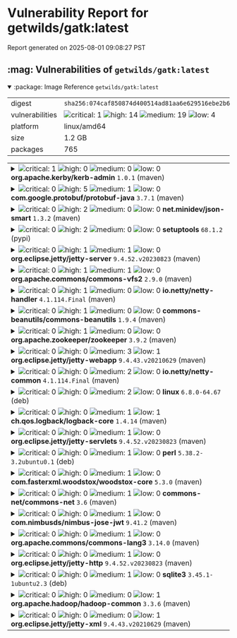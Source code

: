 # Vulnerability Report for getwilds/gatk:latest

Report generated on 2025-08-01 09:08:27 PST

<h2>:mag: Vulnerabilities of <code>getwilds/gatk:latest</code></h2>

<details open="true"><summary>:package: Image Reference</strong> <code>getwilds/gatk:latest</code></summary>
<table>
<tr><td>digest</td><td><code>sha256:074caf850874d400514ad81aa6e629516ebe2b6b6d243f89b4d43a855001909d</code></td><tr><tr><td>vulnerabilities</td><td><img alt="critical: 1" src="https://img.shields.io/badge/critical-1-8b1924"/> <img alt="high: 14" src="https://img.shields.io/badge/high-14-e25d68"/> <img alt="medium: 19" src="https://img.shields.io/badge/medium-19-fbb552"/> <img alt="low: 4" src="https://img.shields.io/badge/low-4-fce1a9"/> <!-- unspecified: 0 --></td></tr>
<tr><td>platform</td><td>linux/amd64</td></tr>
<tr><td>size</td><td>1.2 GB</td></tr>
<tr><td>packages</td><td>765</td></tr>
</table>
</details></table>
</details>

<table>
<tr><td valign="top">
<details><summary><img alt="critical: 1" src="https://img.shields.io/badge/C-1-8b1924"/> <img alt="high: 0" src="https://img.shields.io/badge/H-0-lightgrey"/> <img alt="medium: 0" src="https://img.shields.io/badge/M-0-lightgrey"/> <img alt="low: 0" src="https://img.shields.io/badge/L-0-lightgrey"/> <!-- unspecified: 0 --><strong>org.apache.kerby/kerb-admin</strong> <code>1.0.1</code> (maven)</summary>

<small><code>pkg:maven/org.apache.kerby/kerb-admin@1.0.1</code></small><br/>
<a href="https://scout.docker.com/v/CVE-2023-25613?s=gitlab&n=kerb-admin&ns=org.apache.kerby&t=maven&vr=%3C2.0.3"><img alt="critical 9.8: CVE--2023--25613" src="https://img.shields.io/badge/CVE--2023--25613-lightgrey?label=critical%209.8&labelColor=8b1924"/></a> <i>OWASP Top Ten 2017 Category A9 - Using Components with Known Vulnerabilities</i>

<table>
<tr><td>Affected range</td><td><code><2.0.3</code></td></tr>
<tr><td>Fixed version</td><td><code>2.0.3</code></td></tr>
<tr><td>CVSS Score</td><td><code>9.8</code></td></tr>
<tr><td>CVSS Vector</td><td><code>CVSS:3.1/AV:N/AC:L/PR:N/UI:N/S:U/C:H/I:H/A:H</code></td></tr>
<tr><td>EPSS Score</td><td><code>0.127%</code></td></tr>
<tr><td>EPSS Percentile</td><td><code>33rd percentile</code></td></tr>
</table>

<details><summary>Description</summary>
<blockquote>

An LDAP Injection vulnerability exists in the LdapIdentityBackend of Apache Kerby before 2.0.3. 

</blockquote>
</details>
</details></td></tr>

<tr><td valign="top">
<details><summary><img alt="critical: 0" src="https://img.shields.io/badge/C-0-lightgrey"/> <img alt="high: 5" src="https://img.shields.io/badge/H-5-e25d68"/> <img alt="medium: 1" src="https://img.shields.io/badge/M-1-fbb552"/> <img alt="low: 0" src="https://img.shields.io/badge/L-0-lightgrey"/> <!-- unspecified: 0 --><strong>com.google.protobuf/protobuf-java</strong> <code>3.7.1</code> (maven)</summary>

<small><code>pkg:maven/com.google.protobuf/protobuf-java@3.7.1</code></small><br/>
<a href="https://scout.docker.com/v/CVE-2024-7254?s=github&n=protobuf-java&ns=com.google.protobuf&t=maven&vr=%3C3.25.5"><img alt="high 8.7: CVE--2024--7254" src="https://img.shields.io/badge/CVE--2024--7254-lightgrey?label=high%208.7&labelColor=e25d68"/></a> <i>Improper Input Validation</i>

<table>
<tr><td>Affected range</td><td><code><3.25.5</code></td></tr>
<tr><td>Fixed version</td><td><code>3.25.5</code></td></tr>
<tr><td>CVSS Score</td><td><code>8.7</code></td></tr>
<tr><td>CVSS Vector</td><td><code>CVSS:4.0/AV:N/AC:L/AT:N/PR:N/UI:N/VC:N/VI:N/VA:H/SC:N/SI:N/SA:N</code></td></tr>
<tr><td>EPSS Score</td><td><code>0.171%</code></td></tr>
<tr><td>EPSS Percentile</td><td><code>39th percentile</code></td></tr>
</table>

<details><summary>Description</summary>
<blockquote>

### Summary
When parsing unknown fields in the Protobuf Java Lite and Full library, a maliciously crafted message can cause a StackOverflow error and lead to a program crash.

Reporter: Alexis Challande, Trail of Bits Ecosystem Security Team <ecosystem@trailofbits.com>

Affected versions: This issue affects all versions of both the Java full and lite Protobuf runtimes, as well as Protobuf for Kotlin and JRuby, which themselves use the Java Protobuf runtime.

### Severity
[CVE-2024-7254](https://cve.mitre.org/cgi-bin/cvename.cgi?name=CVE-2024-7254) **High** CVSS4.0 Score 8.7 (NOTE: there may be a delay in publication)
This is a potential Denial of Service. Parsing nested groups as unknown fields with DiscardUnknownFieldsParser or Java Protobuf Lite parser, or against Protobuf map fields, creates unbounded recursions that can be abused by an attacker.

### Proof of Concept
For reproduction details, please refer to the unit tests (Protobuf Java [LiteTest](https://github.com/protocolbuffers/protobuf/blob/a037f28ff81ee45ebe008c64ab632bf5372242ce/java/lite/src/test/java/com/google/protobuf/LiteTest.java) and [CodedInputStreamTest](https://github.com/protocolbuffers/protobuf/blob/a037f28ff81ee45ebe008c64ab632bf5372242ce/java/core/src/test/java/com/google/protobuf/CodedInputStreamTest.java)) that identify the specific inputs that exercise this parsing weakness.

### Remediation and Mitigation
We have been working diligently to address this issue and have released a mitigation that is available now. Please update to the latest available versions of the following packages:
* protobuf-java (3.25.5, 4.27.5, 4.28.2)
* protobuf-javalite (3.25.5, 4.27.5, 4.28.2)
* protobuf-kotlin (3.25.5, 4.27.5, 4.28.2)
* protobuf-kotlin-lite (3.25.5, 4.27.5, 4.28.2)
* com-protobuf [JRuby gem only] (3.25.5, 4.27.5, 4.28.2)

</blockquote>
</details>

<a href="https://scout.docker.com/v/CVE-2021-22570?s=github&n=protobuf-java&ns=com.google.protobuf&t=maven&vr=%3C3.15.0"><img alt="high 8.7: CVE--2021--22570" src="https://img.shields.io/badge/CVE--2021--22570-lightgrey?label=high%208.7&labelColor=e25d68"/></a> <i>NULL Pointer Dereference</i>

<table>
<tr><td>Affected range</td><td><code><3.15.0</code></td></tr>
<tr><td>Fixed version</td><td><code>3.15.0</code></td></tr>
<tr><td>CVSS Score</td><td><code>8.7</code></td></tr>
<tr><td>CVSS Vector</td><td><code>CVSS:4.0/AV:N/AC:L/AT:N/PR:N/UI:N/VC:N/VI:N/VA:H/SC:N/SI:N/SA:N</code></td></tr>
<tr><td>EPSS Score</td><td><code>0.121%</code></td></tr>
<tr><td>EPSS Percentile</td><td><code>32nd percentile</code></td></tr>
</table>

<details><summary>Description</summary>
<blockquote>

Nullptr dereference when a null char is present in a proto symbol. The symbol is parsed incorrectly, leading to an unchecked call into the proto file's name during generation of the resulting error message. Since the symbol is incorrectly parsed, the file is nullptr. We recommend upgrading to version 3.15.0 or greater.

</blockquote>
</details>

<a href="https://scout.docker.com/v/CVE-2022-3510?s=github&n=protobuf-java&ns=com.google.protobuf&t=maven&vr=%3C3.16.3"><img alt="high 7.5: CVE--2022--3510" src="https://img.shields.io/badge/CVE--2022--3510-lightgrey?label=high%207.5&labelColor=e25d68"/></a> <i>Uncontrolled Resource Consumption</i>

<table>
<tr><td>Affected range</td><td><code><3.16.3</code></td></tr>
<tr><td>Fixed version</td><td><code>3.16.3</code></td></tr>
<tr><td>CVSS Score</td><td><code>7.5</code></td></tr>
<tr><td>CVSS Vector</td><td><code>CVSS:3.1/AV:N/AC:L/PR:N/UI:N/S:U/C:N/I:N/A:H</code></td></tr>
<tr><td>EPSS Score</td><td><code>0.053%</code></td></tr>
<tr><td>EPSS Percentile</td><td><code>17th percentile</code></td></tr>
</table>

<details><summary>Description</summary>
<blockquote>

A parsing issue similar to CVE-2022-3171, but with Message-Type Extensions in protobuf-java core and lite versions prior to 3.21.7, 3.20.3, 3.19.6 and 3.16.3 can lead to a denial of service attack. Inputs containing multiple instances of non-repeated embedded messages with repeated or unknown fields causes objects to be converted back-n-forth between mutable and immutable forms, resulting in potentially long garbage collection pauses. We recommend updating to the versions mentioned above.

</blockquote>
</details>

<a href="https://scout.docker.com/v/CVE-2022-3509?s=github&n=protobuf-java&ns=com.google.protobuf&t=maven&vr=%3C3.16.3"><img alt="high 7.5: CVE--2022--3509" src="https://img.shields.io/badge/CVE--2022--3509-lightgrey?label=high%207.5&labelColor=e25d68"/></a> <i>Uncontrolled Resource Consumption</i>

<table>
<tr><td>Affected range</td><td><code><3.16.3</code></td></tr>
<tr><td>Fixed version</td><td><code>3.16.3</code></td></tr>
<tr><td>CVSS Score</td><td><code>7.5</code></td></tr>
<tr><td>CVSS Vector</td><td><code>CVSS:3.1/AV:N/AC:L/PR:N/UI:N/S:U/C:N/I:N/A:H</code></td></tr>
<tr><td>EPSS Score</td><td><code>0.096%</code></td></tr>
<tr><td>EPSS Percentile</td><td><code>28th percentile</code></td></tr>
</table>

<details><summary>Description</summary>
<blockquote>

A parsing issue similar to CVE-2022-3171, but with textformat in protobuf-java core and lite versions prior to 3.21.7, 3.20.3, 3.19.6 and 3.16.3 can lead to a denial of service attack. Inputs containing multiple instances of non-repeated embedded messages with repeated or unknown fields causes objects to be converted back-n-forth between mutable and immutable forms, resulting in potentially long garbage collection pauses. We recommend updating to the versions mentioned above.

</blockquote>
</details>

<a href="https://scout.docker.com/v/CVE-2021-22569?s=github&n=protobuf-java&ns=com.google.protobuf&t=maven&vr=%3C3.16.1"><img alt="high 7.5: CVE--2021--22569" src="https://img.shields.io/badge/CVE--2021--22569-lightgrey?label=high%207.5&labelColor=e25d68"/></a> <i>Incorrect Behavior Order</i>

<table>
<tr><td>Affected range</td><td><code><3.16.1</code></td></tr>
<tr><td>Fixed version</td><td><code>3.16.1</code></td></tr>
<tr><td>CVSS Score</td><td><code>7.5</code></td></tr>
<tr><td>CVSS Vector</td><td><code>CVSS:3.1/AV:N/AC:L/PR:N/UI:N/S:U/C:N/I:N/A:H</code></td></tr>
<tr><td>EPSS Score</td><td><code>0.479%</code></td></tr>
<tr><td>EPSS Percentile</td><td><code>64th percentile</code></td></tr>
</table>

<details><summary>Description</summary>
<blockquote>

## Summary

A potential Denial of Service issue in protobuf-java was discovered in the parsing procedure for binary data.

Reporter: [OSS-Fuzz](https://github.com/google/oss-fuzz)

Affected versions: All versions of Java Protobufs (including Kotlin and JRuby) prior to the versions listed below. Protobuf "javalite" users (typically Android) are not affected.

## Severity

[CVE-2021-22569](https://cve.mitre.org/cgi-bin/cvename.cgi?name=CVE-2021-22569) **High** - CVSS Score: 7.5,  An implementation weakness in how unknown fields are parsed in Java. A small (~800 KB) malicious payload can occupy the parser for several minutes by creating large numbers of short-lived objects that cause frequent, repeated GC pauses.

## Proof of Concept

For reproduction details, please refer to the oss-fuzz issue that identifies the specific inputs that exercise this parsing weakness.

## Remediation and Mitigation

Please update to the latest available versions of the following packages:

- protobuf-java (3.16.1, 3.18.2, 3.19.2) 
- protobuf-kotlin (3.18.2, 3.19.2)
- google-protobuf [JRuby  gem only] (3.19.2) 


</blockquote>
</details>

<a href="https://scout.docker.com/v/CVE-2022-3171?s=github&n=protobuf-java&ns=com.google.protobuf&t=maven&vr=%3C3.16.3"><img alt="medium 5.7: CVE--2022--3171" src="https://img.shields.io/badge/CVE--2022--3171-lightgrey?label=medium%205.7&labelColor=fbb552"/></a> <i>Improper Input Validation</i>

<table>
<tr><td>Affected range</td><td><code><3.16.3</code></td></tr>
<tr><td>Fixed version</td><td><code>3.16.3</code></td></tr>
<tr><td>CVSS Score</td><td><code>5.7</code></td></tr>
<tr><td>CVSS Vector</td><td><code>CVSS:3.1/AV:A/AC:L/PR:L/UI:N/S:U/C:N/I:N/A:H</code></td></tr>
<tr><td>EPSS Score</td><td><code>0.071%</code></td></tr>
<tr><td>EPSS Percentile</td><td><code>22nd percentile</code></td></tr>
</table>

<details><summary>Description</summary>
<blockquote>

## Summary
A potential Denial of Service issue in `protobuf-java` core and lite was discovered in the parsing procedure for binary and text format data. Input streams containing multiple instances of non-repeated [embedded messages](http://developers.google.com/protocol-buffers/docs/encoding#embedded) with repeated or unknown fields causes objects to be converted back-n-forth between mutable and immutable forms, resulting in potentially long garbage collection pauses. 

Reporter: [OSS Fuzz](https://bugs.chromium.org/p/oss-fuzz/issues/detail?id=48771)

Affected versions: This issue affects both the Java full and lite Protobuf runtimes, as well as Protobuf for Kotlin and JRuby, which themselves use the Java Protobuf runtime.

## Severity

[CVE-2022-3171](https://cve.mitre.org/cgi-bin/cvename.cgi?name=CVE-2022-3171) Medium - CVSS Score: 5.7 (NOTE: there may be a delay in publication)

## Remediation and Mitigation

Please update to the latest available versions of the following packages:

protobuf-java (3.21.7, 3.20.3, 3.19.6, 3.16.3)
protobuf-javalite (3.21.7, 3.20.3, 3.19.6, 3.16.3)
protobuf-kotlin (3.21.7, 3.20.3, 3.19.6, 3.16.3)
protobuf-kotlin-lite (3.21.7, 3.20.3, 3.19.6, 3.16.3)
google-protobuf [JRuby gem only] (3.21.7, 3.20.3, 3.19.6)


</blockquote>
</details>
</details></td></tr>

<tr><td valign="top">
<details><summary><img alt="critical: 0" src="https://img.shields.io/badge/C-0-lightgrey"/> <img alt="high: 2" src="https://img.shields.io/badge/H-2-e25d68"/> <img alt="medium: 0" src="https://img.shields.io/badge/M-0-lightgrey"/> <img alt="low: 0" src="https://img.shields.io/badge/L-0-lightgrey"/> <!-- unspecified: 0 --><strong>net.minidev/json-smart</strong> <code>1.3.2</code> (maven)</summary>

<small><code>pkg:maven/net.minidev/json-smart@1.3.2</code></small><br/>
<a href="https://scout.docker.com/v/CVE-2023-1370?s=github&n=json-smart&ns=net.minidev&t=maven&vr=%3C2.4.9"><img alt="high 7.5: CVE--2023--1370" src="https://img.shields.io/badge/CVE--2023--1370-lightgrey?label=high%207.5&labelColor=e25d68"/></a> <i>Uncontrolled Recursion</i>

<table>
<tr><td>Affected range</td><td><code><2.4.9</code></td></tr>
<tr><td>Fixed version</td><td><code>2.4.9</code></td></tr>
<tr><td>CVSS Score</td><td><code>7.5</code></td></tr>
<tr><td>CVSS Vector</td><td><code>CVSS:3.1/AV:N/AC:L/PR:N/UI:N/S:U/C:N/I:N/A:H</code></td></tr>
<tr><td>EPSS Score</td><td><code>0.018%</code></td></tr>
<tr><td>EPSS Percentile</td><td><code>3rd percentile</code></td></tr>
</table>

<details><summary>Description</summary>
<blockquote>

### Impact
Affected versions of [net.minidev:json-smart](https://github.com/netplex/json-smart-v1) are vulnerable to Denial of Service (DoS) due to a StackOverflowError when parsing a deeply nested JSON array or object.

When reaching a ‘[‘ or ‘{‘ character in the JSON input, the code parses an array or an object respectively. It was discovered that the 3PP does not have any limit to the nesting of such arrays or objects. Since the parsing of nested arrays and objects is done recursively, nesting too many of them can cause stack exhaustion (stack overflow) and crash the software.

### Patches
This vulnerability was fixed in json-smart version 2.4.9, but the maintainer recommends upgrading to 2.4.10, due to a remaining bug.

### Workarounds
N/A

### References
- https://www.cve.org/CVERecord?id=CVE-2023-1370
- https://nvd.nist.gov/vuln/detail/CVE-2023-1370
- https://security.snyk.io/vuln/SNYK-JAVA-NETMINIDEV-3369748

</blockquote>
</details>

<a href="https://scout.docker.com/v/CVE-2021-31684?s=github&n=json-smart&ns=net.minidev&t=maven&vr=%3E%3D1.3.0%2C%3C1.3.3"><img alt="high 7.5: CVE--2021--31684" src="https://img.shields.io/badge/CVE--2021--31684-lightgrey?label=high%207.5&labelColor=e25d68"/></a> <i>Out-of-bounds Read</i>

<table>
<tr><td>Affected range</td><td><code>>=1.3.0<br/><1.3.3</code></td></tr>
<tr><td>Fixed version</td><td><code>1.3.3</code></td></tr>
<tr><td>CVSS Score</td><td><code>7.5</code></td></tr>
<tr><td>CVSS Vector</td><td><code>CVSS:3.1/AV:N/AC:L/PR:N/UI:N/S:U/C:N/I:N/A:H</code></td></tr>
<tr><td>EPSS Score</td><td><code>0.082%</code></td></tr>
<tr><td>EPSS Percentile</td><td><code>25th percentile</code></td></tr>
</table>

<details><summary>Description</summary>
<blockquote>

A vulnerability was discovered in the indexOf function of JSONParserByteArray in JSON Smart versions prior to 1.3.3 and 2.4.5 which causes a denial of service (DOS) via a crafted web request.

</blockquote>
</details>
</details></td></tr>

<tr><td valign="top">
<details><summary><img alt="critical: 0" src="https://img.shields.io/badge/C-0-lightgrey"/> <img alt="high: 2" src="https://img.shields.io/badge/H-2-e25d68"/> <img alt="medium: 0" src="https://img.shields.io/badge/M-0-lightgrey"/> <img alt="low: 0" src="https://img.shields.io/badge/L-0-lightgrey"/> <!-- unspecified: 0 --><strong>setuptools</strong> <code>68.1.2</code> (pypi)</summary>

<small><code>pkg:pypi/setuptools@68.1.2</code></small><br/>
<a href="https://scout.docker.com/v/CVE-2025-47273?s=github&n=setuptools&t=pypi&vr=%3C78.1.1"><img alt="high 7.7: CVE--2025--47273" src="https://img.shields.io/badge/CVE--2025--47273-lightgrey?label=high%207.7&labelColor=e25d68"/></a> <i>Improper Limitation of a Pathname to a Restricted Directory ('Path Traversal')</i>

<table>
<tr><td>Affected range</td><td><code><78.1.1</code></td></tr>
<tr><td>Fixed version</td><td><code>78.1.1</code></td></tr>
<tr><td>CVSS Score</td><td><code>7.7</code></td></tr>
<tr><td>CVSS Vector</td><td><code>CVSS:4.0/AV:N/AC:L/AT:N/PR:N/UI:N/VC:N/VI:H/VA:N/SC:N/SI:N/SA:N/E:P</code></td></tr>
<tr><td>EPSS Score</td><td><code>0.139%</code></td></tr>
<tr><td>EPSS Percentile</td><td><code>35th percentile</code></td></tr>
</table>

<details><summary>Description</summary>
<blockquote>

### Summary 
A path traversal vulnerability in `PackageIndex` was fixed in setuptools version 78.1.1

### Details
```
    def _download_url(self, url, tmpdir):
        # Determine download filename
        #
        name, _fragment = egg_info_for_url(url)
        if name:
            while '..' in name:
                name = name.replace('..', '.').replace('\\', '_')
        else:
            name = "__downloaded__"  # default if URL has no path contents

        if name.endswith('.[egg.zip](http://egg.zip/)'):
            name = name[:-4]  # strip the extra .zip before download

 -->       filename = os.path.join(tmpdir, name)
```

Here: https://github.com/pypa/setuptools/blob/6ead555c5fb29bc57fe6105b1bffc163f56fd558/setuptools/package_index.py#L810C1-L825C88

`os.path.join()` discards the first argument `tmpdir` if the second begins with a slash or drive letter.
`name` is derived from a URL without sufficient sanitization. While there is some attempt to sanitize by replacing instances of '..' with '.', it is insufficient.

### Risk Assessment
As easy_install and package_index are deprecated, the exploitation surface is reduced.
However, it seems this could be exploited in a similar fashion like https://github.com/advisories/GHSA-r9hx-vwmv-q579, and as described by POC 4 in https://github.com/advisories/GHSA-cx63-2mw6-8hw5 report: via malicious URLs present on the pages of a package index.

### Impact
An attacker would be allowed to write files to arbitrary locations on the filesystem with the permissions of the process running the Python code, which could escalate to RCE depending on the context.

### References
https://huntr.com/bounties/d6362117-ad57-4e83-951f-b8141c6e7ca5
https://github.com/pypa/setuptools/issues/4946

</blockquote>
</details>

<a href="https://scout.docker.com/v/CVE-2024-6345?s=github&n=setuptools&t=pypi&vr=%3C70.0.0"><img alt="high 7.5: CVE--2024--6345" src="https://img.shields.io/badge/CVE--2024--6345-lightgrey?label=high%207.5&labelColor=e25d68"/></a> <i>Improper Control of Generation of Code ('Code Injection')</i>

<table>
<tr><td>Affected range</td><td><code><70.0.0</code></td></tr>
<tr><td>Fixed version</td><td><code>70.0.0</code></td></tr>
<tr><td>CVSS Score</td><td><code>7.5</code></td></tr>
<tr><td>CVSS Vector</td><td><code>CVSS:4.0/AV:N/AC:L/AT:P/PR:N/UI:A/VC:H/VI:H/VA:H/SC:N/SI:N/SA:N</code></td></tr>
<tr><td>EPSS Score</td><td><code>0.227%</code></td></tr>
<tr><td>EPSS Percentile</td><td><code>46th percentile</code></td></tr>
</table>

<details><summary>Description</summary>
<blockquote>

A vulnerability in the `package_index` module of pypa/setuptools versions up to 69.1.1 allows for remote code execution via its download functions. These functions, which are used to download packages from URLs provided by users or retrieved from package index servers, are susceptible to code injection. If these functions are exposed to user-controlled inputs, such as package URLs, they can execute arbitrary commands on the system. The issue is fixed in version 70.0.

</blockquote>
</details>
</details></td></tr>

<tr><td valign="top">
<details><summary><img alt="critical: 0" src="https://img.shields.io/badge/C-0-lightgrey"/> <img alt="high: 1" src="https://img.shields.io/badge/H-1-e25d68"/> <img alt="medium: 1" src="https://img.shields.io/badge/M-1-fbb552"/> <img alt="low: 0" src="https://img.shields.io/badge/L-0-lightgrey"/> <!-- unspecified: 0 --><strong>org.eclipse.jetty/jetty-server</strong> <code>9.4.52.v20230823</code> (maven)</summary>

<small><code>pkg:maven/org.eclipse.jetty/jetty-server@9.4.52.v20230823</code></small><br/>
<a href="https://scout.docker.com/v/CVE-2024-13009?s=github&n=jetty-server&ns=org.eclipse.jetty&t=maven&vr=%3E%3D9.4.0%2C%3C%3D9.4.56"><img alt="high 7.2: CVE--2024--13009" src="https://img.shields.io/badge/CVE--2024--13009-lightgrey?label=high%207.2&labelColor=e25d68"/></a> <i>Improper Resource Shutdown or Release</i>

<table>
<tr><td>Affected range</td><td><code>>=9.4.0<br/><=9.4.56</code></td></tr>
<tr><td>Fixed version</td><td><code>9.4.57.v20241219</code></td></tr>
<tr><td>CVSS Score</td><td><code>7.2</code></td></tr>
<tr><td>CVSS Vector</td><td><code>CVSS:3.1/AV:N/AC:L/PR:N/UI:N/S:C/C:L/I:L/A:N</code></td></tr>
<tr><td>EPSS Score</td><td><code>0.041%</code></td></tr>
<tr><td>EPSS Percentile</td><td><code>12th percentile</code></td></tr>
</table>

<details><summary>Description</summary>
<blockquote>

In Eclipse Jetty versions 9.4.0 to 9.4.56 a buffer can be incorrectly released when confronted with a gzip error when inflating a request body. This can result in corrupted and/or inadvertent sharing of data between requests.

</blockquote>
</details>

<a href="https://scout.docker.com/v/CVE-2024-8184?s=github&n=jetty-server&ns=org.eclipse.jetty&t=maven&vr=%3E%3D9.3.12%2C%3C%3D9.4.55"><img alt="medium 5.9: CVE--2024--8184" src="https://img.shields.io/badge/CVE--2024--8184-lightgrey?label=medium%205.9&labelColor=fbb552"/></a> <i>Uncontrolled Resource Consumption</i>

<table>
<tr><td>Affected range</td><td><code>>=9.3.12<br/><=9.4.55</code></td></tr>
<tr><td>Fixed version</td><td><code>9.4.56</code></td></tr>
<tr><td>CVSS Score</td><td><code>5.9</code></td></tr>
<tr><td>CVSS Vector</td><td><code>CVSS:3.1/AV:N/AC:H/PR:N/UI:N/S:U/C:N/I:N/A:H</code></td></tr>
<tr><td>EPSS Score</td><td><code>0.213%</code></td></tr>
<tr><td>EPSS Percentile</td><td><code>44th percentile</code></td></tr>
</table>

<details><summary>Description</summary>
<blockquote>

### Impact
Remote DOS attack can cause out of memory 

### Description
There exists a security vulnerability in Jetty's `ThreadLimitHandler.getRemote()` which
can be exploited by unauthorized users to cause remote denial-of-service (DoS) attack.  By
repeatedly sending crafted requests, attackers can trigger OutofMemory errors and exhaust the
server's memory.

### Affected Versions

* Jetty 12.0.0-12.0.8 (Supported)
* Jetty 11.0.0-11.0.23 (EOL)
* Jetty 10.0.0-10.0.23 (EOL)
* Jetty 9.3.12-9.4.55 (EOL)

### Patched Versions

* Jetty 12.0.9
* Jetty 11.0.24
* Jetty 10.0.24
* Jetty 9.4.56

### Workarounds

Do not use `ThreadLimitHandler`.  
Consider use of `QoSHandler` instead to artificially limit resource utilization.

### References

Jetty 12 - https://github.com/jetty/jetty.project/pull/11723

</blockquote>
</details>
</details></td></tr>

<tr><td valign="top">
<details><summary><img alt="critical: 0" src="https://img.shields.io/badge/C-0-lightgrey"/> <img alt="high: 1" src="https://img.shields.io/badge/H-1-e25d68"/> <img alt="medium: 1" src="https://img.shields.io/badge/M-1-fbb552"/> <img alt="low: 0" src="https://img.shields.io/badge/L-0-lightgrey"/> <!-- unspecified: 0 --><strong>org.apache.commons/commons-vfs2</strong> <code>2.9.0</code> (maven)</summary>

<small><code>pkg:maven/org.apache.commons/commons-vfs2@2.9.0</code></small><br/>
<a href="https://scout.docker.com/v/CVE-2025-27553?s=github&n=commons-vfs2&ns=org.apache.commons&t=maven&vr=%3C2.10.0"><img alt="high 7.5: CVE--2025--27553" src="https://img.shields.io/badge/CVE--2025--27553-lightgrey?label=high%207.5&labelColor=e25d68"/></a> <i>Relative Path Traversal</i>

<table>
<tr><td>Affected range</td><td><code><2.10.0</code></td></tr>
<tr><td>Fixed version</td><td><code>2.10.0</code></td></tr>
<tr><td>CVSS Score</td><td><code>7.5</code></td></tr>
<tr><td>CVSS Vector</td><td><code>CVSS:3.1/AV:N/AC:L/PR:N/UI:N/S:U/C:H/I:N/A:N</code></td></tr>
<tr><td>EPSS Score</td><td><code>0.184%</code></td></tr>
<tr><td>EPSS Percentile</td><td><code>41st percentile</code></td></tr>
</table>

<details><summary>Description</summary>
<blockquote>

Relative Path Traversal vulnerability in Apache Commons VFS before 2.10.0.

The FileObject API in Commons VFS has a 'resolveFile' method that
takes a 'scope' parameter. Specifying 'NameScope.DESCENDENT' promises that "an exception is thrown if the resolved file is not a descendent of
the base file". However, when the path contains encoded ".."
characters (for example, "%2E%2E/bar.txt"), it might return file objects that are not
a descendent of the base file, without throwing an exception.
This issue affects Apache Commons VFS: before 2.10.0.

Users are recommended to upgrade to version 2.10.0, which fixes the issue.

</blockquote>
</details>

<a href="https://scout.docker.com/v/CVE-2025-30474?s=github&n=commons-vfs2&ns=org.apache.commons&t=maven&vr=%3C2.10.0"><img alt="medium 6.9: CVE--2025--30474" src="https://img.shields.io/badge/CVE--2025--30474-lightgrey?label=medium%206.9&labelColor=fbb552"/></a> <i>Exposure of Sensitive Information to an Unauthorized Actor</i>

<table>
<tr><td>Affected range</td><td><code><2.10.0</code></td></tr>
<tr><td>Fixed version</td><td><code>2.10.0</code></td></tr>
<tr><td>CVSS Score</td><td><code>6.9</code></td></tr>
<tr><td>CVSS Vector</td><td><code>CVSS:4.0/AV:N/AC:L/AT:N/PR:N/UI:N/VC:L/VI:N/VA:N/SC:N/SI:N/SA:N</code></td></tr>
<tr><td>EPSS Score</td><td><code>0.142%</code></td></tr>
<tr><td>EPSS Percentile</td><td><code>35th percentile</code></td></tr>
</table>

<details><summary>Description</summary>
<blockquote>

Exposure of Sensitive Information to an Unauthorized Actor vulnerability in Apache Commons VFS.

The FtpFileObject class can throw an exception when a file is not found, revealing the original URI in its message, which may include a password. The fix is to mask the password in the exception message
This issue affects Apache Commons VFS: before 2.10.0.

Users are recommended to upgrade to version 2.10.0, which fixes the issue.

</blockquote>
</details>
</details></td></tr>

<tr><td valign="top">
<details><summary><img alt="critical: 0" src="https://img.shields.io/badge/C-0-lightgrey"/> <img alt="high: 1" src="https://img.shields.io/badge/H-1-e25d68"/> <img alt="medium: 0" src="https://img.shields.io/badge/M-0-lightgrey"/> <img alt="low: 0" src="https://img.shields.io/badge/L-0-lightgrey"/> <!-- unspecified: 0 --><strong>io.netty/netty-handler</strong> <code>4.1.114.Final</code> (maven)</summary>

<small><code>pkg:maven/io.netty/netty-handler@4.1.114.Final</code></small><br/>
<a href="https://scout.docker.com/v/CVE-2025-24970?s=github&n=netty-handler&ns=io.netty&t=maven&vr=%3E%3D4.1.91.Final%2C%3C%3D4.1.117.Final"><img alt="high 7.5: CVE--2025--24970" src="https://img.shields.io/badge/CVE--2025--24970-lightgrey?label=high%207.5&labelColor=e25d68"/></a> <i>Improper Input Validation</i>

<table>
<tr><td>Affected range</td><td><code>>=4.1.91.Final<br/><=4.1.117.Final</code></td></tr>
<tr><td>Fixed version</td><td><code>4.1.118.Final</code></td></tr>
<tr><td>CVSS Score</td><td><code>7.5</code></td></tr>
<tr><td>CVSS Vector</td><td><code>CVSS:3.1/AV:N/AC:L/PR:N/UI:N/S:U/C:N/I:N/A:H</code></td></tr>
<tr><td>EPSS Score</td><td><code>0.156%</code></td></tr>
<tr><td>EPSS Percentile</td><td><code>37th percentile</code></td></tr>
</table>

<details><summary>Description</summary>
<blockquote>

### Impact
When a special crafted packet is received via SslHandler it doesn't correctly handle validation of such a packet in all cases which can lead to a native crash.

### Workarounds
As workaround its possible to either disable the usage of the native SSLEngine or changing the code from:

```
SslContext context = ...;
SslHandler handler = context.newHandler(....);
```

to:

```
SslContext context = ...;
SSLEngine engine = context.newEngine(....);
SslHandler handler = new SslHandler(engine, ....);
```

</blockquote>
</details>
</details></td></tr>

<tr><td valign="top">
<details><summary><img alt="critical: 0" src="https://img.shields.io/badge/C-0-lightgrey"/> <img alt="high: 1" src="https://img.shields.io/badge/H-1-e25d68"/> <img alt="medium: 0" src="https://img.shields.io/badge/M-0-lightgrey"/> <img alt="low: 0" src="https://img.shields.io/badge/L-0-lightgrey"/> <!-- unspecified: 0 --><strong>commons-beanutils/commons-beanutils</strong> <code>1.9.4</code> (maven)</summary>

<small><code>pkg:maven/commons-beanutils/commons-beanutils@1.9.4</code></small><br/>
<a href="https://scout.docker.com/v/CVE-2025-48734?s=github&n=commons-beanutils&ns=commons-beanutils&t=maven&vr=%3E%3D1.0%2C%3C%3D1.10.1"><img alt="high 8.8: CVE--2025--48734" src="https://img.shields.io/badge/CVE--2025--48734-lightgrey?label=high%208.8&labelColor=e25d68"/></a> <i>Improper Access Control</i>

<table>
<tr><td>Affected range</td><td><code>>=1.0<br/><=1.10.1</code></td></tr>
<tr><td>Fixed version</td><td><code>1.11.0</code></td></tr>
<tr><td>CVSS Score</td><td><code>8.8</code></td></tr>
<tr><td>CVSS Vector</td><td><code>CVSS:3.1/AV:N/AC:L/PR:L/UI:N/S:U/C:H/I:H/A:H</code></td></tr>
<tr><td>EPSS Score</td><td><code>0.212%</code></td></tr>
<tr><td>EPSS Percentile</td><td><code>44th percentile</code></td></tr>
</table>

<details><summary>Description</summary>
<blockquote>

Improper Access Control vulnerability in Apache Commons.



A special BeanIntrospector class was added in version 1.9.2. This can be used to stop attackers from using the declared class property of Java enum objects to get access to the classloader. However this protection was not enabled by default. PropertyUtilsBean (and consequently BeanUtilsBean) now disallows declared class level property access by default.





Releases 1.11.0 and 2.0.0-M2 address a potential security issue when accessing enum properties in an uncontrolled way. If an application using Commons BeanUtils passes property paths from an external source directly to the getProperty() method of PropertyUtilsBean, an attacker can access the enum’s class loader via the “declaredClass” property available on all Java “enum” objects. Accessing the enum’s “declaredClass” allows remote attackers to access the ClassLoader and execute arbitrary code. The same issue exists with PropertyUtilsBean.getNestedProperty().
Starting in versions 1.11.0 and 2.0.0-M2 a special BeanIntrospector suppresses the “declaredClass” property. Note that this new BeanIntrospector is enabled by default, but you can disable it to regain the old behavior; see section 2.5 of the user's guide and the unit tests.

This issue affects Apache Commons BeanUtils 1.x before 1.11.0, and 2.x before 2.0.0-M2.Users of the artifact commons-beanutils:commons-beanutils

 1.x are recommended to upgrade to version 1.11.0, which fixes the issue.


Users of the artifact org.apache.commons:commons-beanutils2

 2.x are recommended to upgrade to version 2.0.0-M2, which fixes the issue.

</blockquote>
</details>
</details></td></tr>

<tr><td valign="top">
<details><summary><img alt="critical: 0" src="https://img.shields.io/badge/C-0-lightgrey"/> <img alt="high: 1" src="https://img.shields.io/badge/H-1-e25d68"/> <img alt="medium: 0" src="https://img.shields.io/badge/M-0-lightgrey"/> <img alt="low: 0" src="https://img.shields.io/badge/L-0-lightgrey"/> <!-- unspecified: 0 --><strong>org.apache.zookeeper/zookeeper</strong> <code>3.9.2</code> (maven)</summary>

<small><code>pkg:maven/org.apache.zookeeper/zookeeper@3.9.2</code></small><br/>
<a href="https://scout.docker.com/v/CVE-2024-51504?s=github&n=zookeeper&ns=org.apache.zookeeper&t=maven&vr=%3E%3D3.9.0%2C%3C3.9.3"><img alt="high 8.8: CVE--2024--51504" src="https://img.shields.io/badge/CVE--2024--51504-lightgrey?label=high%208.8&labelColor=e25d68"/></a> <i>Authentication Bypass by Spoofing</i>

<table>
<tr><td>Affected range</td><td><code>>=3.9.0<br/><3.9.3</code></td></tr>
<tr><td>Fixed version</td><td><code>3.9.3</code></td></tr>
<tr><td>CVSS Score</td><td><code>8.8</code></td></tr>
<tr><td>CVSS Vector</td><td><code>CVSS:4.0/AV:N/AC:L/AT:N/PR:N/UI:N/VC:H/VI:N/VA:H/SC:N/SI:N/SA:N</code></td></tr>
<tr><td>EPSS Score</td><td><code>0.308%</code></td></tr>
<tr><td>EPSS Percentile</td><td><code>54th percentile</code></td></tr>
</table>

<details><summary>Description</summary>
<blockquote>

When using IPAuthenticationProvider in ZooKeeper Admin Server there is a possibility of Authentication Bypass by Spoofing -- this only impacts IP based authentication implemented in ZooKeeper Admin Server. Default configuration of client's IP address detection in IPAuthenticationProvider, which uses HTTP request headers, is weak and allows an attacker to bypass authentication via spoofing client's IP address in request headers. Default configuration honors X-Forwarded-For HTTP header to read client's IP address. X-Forwarded-For request header is mainly used by proxy servers to identify the client and can be easily spoofed by an attacker pretending that the request comes from a different IP address. Admin Server commands, such as snapshot and restore arbitrarily can be executed on successful exploitation which could potentially lead to information leakage or service availability issues. Users are recommended to upgrade to version 3.9.3, which fixes this issue.

</blockquote>
</details>
</details></td></tr>

<tr><td valign="top">
<details><summary><img alt="critical: 0" src="https://img.shields.io/badge/C-0-lightgrey"/> <img alt="high: 0" src="https://img.shields.io/badge/H-0-lightgrey"/> <img alt="medium: 3" src="https://img.shields.io/badge/M-3-fbb552"/> <img alt="low: 1" src="https://img.shields.io/badge/L-1-fce1a9"/> <!-- unspecified: 0 --><strong>org.eclipse.jetty/jetty-webapp</strong> <code>9.4.43.v20210629</code> (maven)</summary>

<small><code>pkg:maven/org.eclipse.jetty/jetty-webapp@9.4.43.v20210629</code></small><br/>
<a href="https://scout.docker.com/v/CVE-2023-40167?s=gitlab&n=jetty-webapp&ns=org.eclipse.jetty&t=maven&vr=%3E%3D9.0.0%2C%3C9.4.52"><img alt="medium 5.3: CVE--2023--40167" src="https://img.shields.io/badge/CVE--2023--40167-lightgrey?label=medium%205.3&labelColor=fbb552"/></a> <i>OWASP Top Ten 2017 Category A9 - Using Components with Known Vulnerabilities</i>

<table>
<tr><td>Affected range</td><td><code>>=9.0.0<br/><9.4.52</code></td></tr>
<tr><td>Fixed version</td><td><code>9.4.52.v20230823, 10.0.16, 11.0.16</code></td></tr>
<tr><td>CVSS Score</td><td><code>5.3</code></td></tr>
<tr><td>CVSS Vector</td><td><code>CVSS:3.1/AV:N/AC:L/PR:N/UI:N/S:U/C:N/I:L/A:N</code></td></tr>
<tr><td>EPSS Score</td><td><code>2.542%</code></td></tr>
<tr><td>EPSS Percentile</td><td><code>85th percentile</code></td></tr>
</table>

<details><summary>Description</summary>
<blockquote>

### Impact

Jetty accepts the '+' character proceeding the content-length value in a HTTP/1 header field. This is more permissive than allowed by the RFC and other servers routinely reject such requests with 400 responses. There is no known exploit scenario, but it is conceivable that request smuggling could result if jetty is used in combination with a server that does not close the connection after sending such a 400 response.

### Workarounds

There is no workaround as there is no known exploit scenario. 

### Original Report 

[RFC 9110 Secion 8.6](https://www.rfc-editor.org/rfc/rfc9110#section-8.6) defined the value of Content-Length header should be a string of 0-9 digits. However we found that Jetty accepts "+" prefixed Content-Length, which could lead to potential HTTP request smuggling.

Payload:

```
 POST / HTTP/1.1
 Host: a.com
 Content-Length: +16
 Connection: close
 ​
 0123456789abcdef
```

When sending this payload to Jetty, it can successfully parse and identify the length.

When sending this payload to NGINX, Apache HTTPd or other HTTP servers/parsers, they will return 400 bad request.

This behavior can lead to HTTP request smuggling and can be leveraged to bypass WAF or IDS.

</blockquote>
</details>

<a href="https://scout.docker.com/v/CVE-2023-26049?s=gitlab&n=jetty-webapp&ns=org.eclipse.jetty&t=maven&vr=%3C9.4.51"><img alt="medium 5.3: CVE--2023--26049" src="https://img.shields.io/badge/CVE--2023--26049-lightgrey?label=medium%205.3&labelColor=fbb552"/></a> <i>OWASP Top Ten 2017 Category A9 - Using Components with Known Vulnerabilities</i>

<table>
<tr><td>Affected range</td><td><code><9.4.51</code></td></tr>
<tr><td>Fixed version</td><td><code>9.4.51.v20230217, 10.0.14, 11.0.14</code></td></tr>
<tr><td>CVSS Score</td><td><code>5.3</code></td></tr>
<tr><td>CVSS Vector</td><td><code>CVSS:3.1/AV:N/AC:L/PR:N/UI:N/S:U/C:L/I:N/A:N</code></td></tr>
<tr><td>EPSS Score</td><td><code>0.263%</code></td></tr>
<tr><td>EPSS Percentile</td><td><code>50th percentile</code></td></tr>
</table>

<details><summary>Description</summary>
<blockquote>

Jetty is a java based web server and servlet engine. Nonstandard cookie parsing in Jetty may allow an attacker to smuggle cookies within other cookies, or otherwise perform unintended behavior by tampering with the cookie parsing mechanism. If Jetty sees a cookie VALUE that starts with `"` (double quote), it will continue to read the cookie string until it sees a closing quote -- even if a semicolon is encountered. So, a cookie header such as: `DISPLAY_LANGUAGE="b; JSESSIONID=1337; c=d"` will be parsed as one cookie, with the name DISPLAY_LANGUAGE and a value of b; JSESSIONID=1337; c=d instead of 3 separate cookies. This has security implications because if, say, JSESSIONID is an HttpOnly cookie, and the DISPLAY_LANGUAGE cookie value is rendered on the page, an attacker can smuggle the JSESSIONID cookie into the DISPLAY_LANGUAGE cookie and thereby exfiltrate it. This is significant when an intermediary is enacting some policy based on cookies, so a smuggled cookie can bypass that policy yet still be seen by the Jetty server or its logging system. This issue has been addressed in versions 9.4.51, 10.0.14, 11.0.14, and 12.0.0.beta0 and users are advised to upgrade. There are no known workarounds for this issue.

</blockquote>
</details>

<a href="https://scout.docker.com/v/CVE-2023-41900?s=gitlab&n=jetty-webapp&ns=org.eclipse.jetty&t=maven&vr=%3E%3D9.4.21%2C%3C9.4.52"><img alt="medium 4.3: CVE--2023--41900" src="https://img.shields.io/badge/CVE--2023--41900-lightgrey?label=medium%204.3&labelColor=fbb552"/></a> <i>OWASP Top Ten 2017 Category A9 - Using Components with Known Vulnerabilities</i>

<table>
<tr><td>Affected range</td><td><code>>=9.4.21<br/><9.4.52</code></td></tr>
<tr><td>Fixed version</td><td><code>9.4.52.v20230823, 10.0.16, 11.0.16</code></td></tr>
<tr><td>CVSS Score</td><td><code>4.3</code></td></tr>
<tr><td>CVSS Vector</td><td><code>CVSS:3.1/AV:N/AC:L/PR:L/UI:N/S:U/C:L/I:N/A:N</code></td></tr>
<tr><td>EPSS Score</td><td><code>0.091%</code></td></tr>
<tr><td>EPSS Percentile</td><td><code>27th percentile</code></td></tr>
</table>

<details><summary>Description</summary>
<blockquote>

If a Jetty `OpenIdAuthenticator` uses the optional nested `LoginService`, and that `LoginService` decides to revoke an already authenticated user, then the current request will still treat the user as authenticated. The authentication is then cleared from the session and subsequent requests will not be treated as authenticated.

So a request on a previously authenticated session could be allowed to bypass authentication after it had been rejected by the `LoginService`.

</blockquote>
</details>

<a href="https://scout.docker.com/v/CVE-2023-36479?s=gitlab&n=jetty-webapp&ns=org.eclipse.jetty&t=maven&vr=%3E%3D9.0.0%2C%3C9.4.52"><img alt="low 3.5: CVE--2023--36479" src="https://img.shields.io/badge/CVE--2023--36479-lightgrey?label=low%203.5&labelColor=fce1a9"/></a> <i>OWASP Top Ten 2017 Category A9 - Using Components with Known Vulnerabilities</i>

<table>
<tr><td>Affected range</td><td><code>>=9.0.0<br/><9.4.52</code></td></tr>
<tr><td>Fixed version</td><td><code>9.4.52.v20230823, 10.0.16, 11.0.16</code></td></tr>
<tr><td>CVSS Score</td><td><code>3.5</code></td></tr>
<tr><td>CVSS Vector</td><td><code>CVSS:3.1/AV:N/AC:H/PR:L/UI:N/S:C/C:N/I:L/A:N</code></td></tr>
<tr><td>EPSS Score</td><td><code>0.627%</code></td></tr>
<tr><td>EPSS Percentile</td><td><code>69th percentile</code></td></tr>
</table>

<details><summary>Description</summary>
<blockquote>

If a user sends a request to a `org.eclipse.jetty.servlets.CGI` Servlet for a binary with a space in its name, the servlet will escape the command by wrapping it in quotation marks. This wrapped command, plus an optional command prefix, will then be executed through a call to Runtime.exec. If the original binary name provided by the user contains a quotation mark followed by a space, the resulting command line will contain multiple tokens instead of one. For example, if a request references a binary called file” name “here, the escaping algorithm will generate the command line string “file” name “here”, which will invoke the binary named file, not the one that the user requested.

```java
if (execCmd.length() > 0 && execCmd.charAt(0) != '"' && execCmd.contains(" "))
execCmd = "\"" + execCmd + "\"";
```

</blockquote>
</details>
</details></td></tr>

<tr><td valign="top">
<details><summary><img alt="critical: 0" src="https://img.shields.io/badge/C-0-lightgrey"/> <img alt="high: 0" src="https://img.shields.io/badge/H-0-lightgrey"/> <img alt="medium: 2" src="https://img.shields.io/badge/M-2-fbb552"/> <img alt="low: 0" src="https://img.shields.io/badge/L-0-lightgrey"/> <!-- unspecified: 0 --><strong>io.netty/netty-common</strong> <code>4.1.114.Final</code> (maven)</summary>

<small><code>pkg:maven/io.netty/netty-common@4.1.114.Final</code></small><br/>
<a href="https://scout.docker.com/v/CVE-2025-25193?s=github&n=netty-common&ns=io.netty&t=maven&vr=%3C4.1.118.Final"><img alt="medium 5.5: CVE--2025--25193" src="https://img.shields.io/badge/CVE--2025--25193-lightgrey?label=medium%205.5&labelColor=fbb552"/></a> <i>Uncontrolled Resource Consumption</i>

<table>
<tr><td>Affected range</td><td><code><4.1.118.Final</code></td></tr>
<tr><td>Fixed version</td><td><code>4.1.118.Final</code></td></tr>
<tr><td>CVSS Score</td><td><code>5.5</code></td></tr>
<tr><td>CVSS Vector</td><td><code>CVSS:3.1/AV:L/AC:L/PR:L/UI:N/S:U/C:N/I:N/A:H</code></td></tr>
<tr><td>EPSS Score</td><td><code>0.113%</code></td></tr>
<tr><td>EPSS Percentile</td><td><code>31st percentile</code></td></tr>
</table>

<details><summary>Description</summary>
<blockquote>

### Summary
An unsafe reading of environment file could potentially cause a denial of service in Netty.
When loaded on an Windows application, Netty attemps to load a file that does not exist. If an attacker creates such a large file, the Netty application crash.

### Details
A similar issue was previously reported in https://github.com/netty/netty/security/advisories/GHSA-xq3w-v528-46rv
This issue was fixed, but the fix was incomplete in that null-bytes were not counted against the input limit.


### PoC
The PoC is the same as for https://github.com/netty/netty/security/advisories/GHSA-xq3w-v528-46rv with the detail that the file should only contain null-bytes; 0x00.
When the null-bytes are encountered by the `InputStreamReader`, it will issue replacement characters in its charset decoding, which will fill up the line-buffer in the `BufferedReader.readLine()`, because the replacement character is not a line-break character.

### Impact
Impact is the same as https://github.com/netty/netty/security/advisories/GHSA-xq3w-v528-46rv

</blockquote>
</details>

<a href="https://scout.docker.com/v/CVE-2024-47535?s=github&n=netty-common&ns=io.netty&t=maven&vr=%3C%3D4.1.114.Final"><img alt="medium 5.4: CVE--2024--47535" src="https://img.shields.io/badge/CVE--2024--47535-lightgrey?label=medium%205.4&labelColor=fbb552"/></a> <i>Uncontrolled Resource Consumption</i>

<table>
<tr><td>Affected range</td><td><code><=4.1.114.Final</code></td></tr>
<tr><td>Fixed version</td><td><code>4.1.115.Final</code></td></tr>
<tr><td>CVSS Score</td><td><code>5.4</code></td></tr>
<tr><td>CVSS Vector</td><td><code>CVSS:4.0/AV:L/AC:L/AT:N/PR:L/UI:N/VC:N/VI:N/VA:H/SC:N/SI:N/SA:N/E:P</code></td></tr>
<tr><td>EPSS Score</td><td><code>0.031%</code></td></tr>
<tr><td>EPSS Percentile</td><td><code>7th percentile</code></td></tr>
</table>

<details><summary>Description</summary>
<blockquote>

### Summary

An unsafe reading of environment file could potentially cause a denial of service in Netty.
When loaded on an Windows application, Netty attemps to load a file that does not exist. If an attacker creates such a large file, the Netty application crash.


### Details

When the library netty is loaded in a java windows application, the library tries to identify the system environnement in which it is executed.

At this stage, Netty tries to load both `/etc/os-release` and `/usr/lib/os-release` even though it is in a Windows environment. 

<img width="364" alt="1" src="https://github.com/user-attachments/assets/9466b181-9394-45a3-b0e3-1dcf105def59">

If netty finds this files, it reads them and loads them into memory.

By default :

- The JVM maximum memory size is set to 1 GB,
- A non-privileged user can create a directory at `C:\` and create files within it.

<img width="340" alt="2" src="https://github.com/user-attachments/assets/43b359a2-5871-4592-ae2b-ffc40ac76831">

<img width="523" alt="3" src="https://github.com/user-attachments/assets/ad5c6eed-451c-4513-92d5-ba0eee7715c1">

the source code identified :
https://github.com/netty/netty/blob/4.1/common/src/main/java/io/netty/util/internal/PlatformDependent.java

Despite the implementation of the function `normalizeOs()` the source code not verify the OS before reading `C:\etc\os-release` and `C:\usr\lib\os-release`.

### PoC

Create a file larger than 1 GB of data in `C:\etc\os-release` or `C:\usr\lib\os-release` on a Windows environnement and start your Netty application.

To observe what the application does with the file, the security analyst used "Process Monitor" from the "Windows SysInternals" suite. (https://learn.microsoft.com/en-us/sysinternals/)

```
cd C:\etc
fsutil file createnew os-release 3000000000
```

<img width="519" alt="4" src="https://github.com/user-attachments/assets/39df22a3-462b-4fd0-af9a-aa30077ec08f">

<img width="517" alt="5" src="https://github.com/user-attachments/assets/129dbd50-fc36-4da5-8eb1-582123fb528f">

The source code used is the Netty website code example : [Echo ‐ the very basic client and server](https://netty.io/4.1/xref/io/netty/example/echo/package-summary.html).

The vulnerability was tested on the 4.1.112.Final version.

The security analyst tried the same technique for `C:\proc\sys\net\core\somaxconn` with a lot of values to impact Netty but the only things that works is the "larger than 1 GB file" technique. https://github.com/netty/netty/blob/c0fdb8e9f8f256990e902fcfffbbe10754d0f3dd/common/src/main/java/io/netty/util/NetUtil.java#L186

### Impact

By loading the "file larger than 1 GB" into the memory, the Netty library exceeds the JVM memory limit and causes a crash in the java Windows application.

This behaviour occurs 100% of the time in both Server mode and Client mode if the large file exists.

Client mode :

<img width="449" alt="6" src="https://github.com/user-attachments/assets/f8fe1ed0-1a42-4490-b9ed-dbc9af7804be">

Server mode :

<img width="464" alt="7" src="https://github.com/user-attachments/assets/b34b42bd-4fbd-4170-b93a-d29ba87b88eb">

somaxconn :

<img width="532" alt="8" src="https://github.com/user-attachments/assets/0656b3bb-32c6-4ae2-bff7-d93babba08a3">

### Severity

- Attack vector : "Local" because the attacker needs to be on the system where the Netty application is running.
- Attack complexity : "Low" because the attacker only need to create a massive file (regardless of its contents).
- Privileges required : "Low" because the attacker requires a user account to exploit the vulnerability.
- User intercation : "None" because the administrator don't need to accidentally click anywhere to trigger the vulnerability. Furthermore, the exploitation works with defaults windows/AD settings.
- Scope : "Unchanged" because only Netty is affected by the vulnerability.
- Confidentiality : "None" because no data is exposed through exploiting the vulnerability.
- Integrity : "None" because the explotation of the vulnerability does not allow editing, deleting or adding data elsewhere.
- Availability : "High" because the exploitation of this vulnerability crashes the entire java application.

</blockquote>
</details>
</details></td></tr>

<tr><td valign="top">
<details><summary><img alt="critical: 0" src="https://img.shields.io/badge/C-0-lightgrey"/> <img alt="high: 0" src="https://img.shields.io/badge/H-0-lightgrey"/> <img alt="medium: 2" src="https://img.shields.io/badge/M-2-fbb552"/> <img alt="low: 0" src="https://img.shields.io/badge/L-0-lightgrey"/> <!-- unspecified: 0 --><strong>linux</strong> <code>6.8.0-64.67</code> (deb)</summary>

<small><code>pkg:deb/ubuntu/linux@6.8.0-64.67?os_distro=noble&os_name=ubuntu&os_version=24.04</code></small><br/>
<a href="https://scout.docker.com/v/CVE-2025-38083?s=ubuntu&n=linux&ns=ubuntu&t=deb&osn=ubuntu&osv=24.04&vr=%3C6.8.0-71.71"><img alt="medium : CVE--2025--38083" src="https://img.shields.io/badge/CVE--2025--38083-lightgrey?label=medium%20&labelColor=fbb552"/></a> 

<table>
<tr><td>Affected range</td><td><code><6.8.0-71.71</code></td></tr>
<tr><td>Fixed version</td><td><code>6.8.0-71.71</code></td></tr>
<tr><td>EPSS Score</td><td><code>0.035%</code></td></tr>
<tr><td>EPSS Percentile</td><td><code>8th percentile</code></td></tr>
</table>

<details><summary>Description</summary>
<blockquote>

In the Linux kernel, the following vulnerability has been resolved:  net_sched: prio: fix a race in prio_tune()  Gerrard Tai reported a race condition in PRIO, whenever SFQ perturb timer fires at the wrong time.  The race is as follows:  CPU 0                                 CPU 1 [1]: lock root [2]: qdisc_tree_flush_backlog() [3]: unlock root | |                                    [5]: lock root |                                    [6]: rehash |                                    [7]: qdisc_tree_reduce_backlog() | [4]: qdisc_put()  This can be abused to underflow a parent's qlen.  Calling qdisc_purge_queue() instead of qdisc_tree_flush_backlog() should fix the race, because all packets will be purged from the qdisc before releasing the lock.

</blockquote>
</details>

<a href="https://scout.docker.com/v/CVE-2025-37797?s=ubuntu&n=linux&ns=ubuntu&t=deb&osn=ubuntu&osv=24.04&vr=%3C6.8.0-71.71"><img alt="medium : CVE--2025--37797" src="https://img.shields.io/badge/CVE--2025--37797-lightgrey?label=medium%20&labelColor=fbb552"/></a> 

<table>
<tr><td>Affected range</td><td><code><6.8.0-71.71</code></td></tr>
<tr><td>Fixed version</td><td><code>6.8.0-71.71</code></td></tr>
<tr><td>EPSS Score</td><td><code>0.053%</code></td></tr>
<tr><td>EPSS Percentile</td><td><code>16th percentile</code></td></tr>
</table>

<details><summary>Description</summary>
<blockquote>

In the Linux kernel, the following vulnerability has been resolved:  net_sched: hfsc: Fix a UAF vulnerability in class handling  This patch fixes a Use-After-Free vulnerability in the HFSC qdisc class handling. The issue occurs due to a time-of-check/time-of-use condition in hfsc_change_class() when working with certain child qdiscs like netem or codel.  The vulnerability works as follows: 1. hfsc_change_class() checks if a class has packets (q.qlen != 0) 2. It then calls qdisc_peek_len(), which for certain qdiscs (e.g., codel, netem) might drop packets and empty the queue 3. The code continues assuming the queue is still non-empty, adding the class to vttree 4. This breaks HFSC scheduler assumptions that only non-empty classes are in vttree 5. Later, when the class is destroyed, this can lead to a Use-After-Free  The fix adds a second queue length check after qdisc_peek_len() to verify the queue wasn't emptied.

</blockquote>
</details>
</details></td></tr>

<tr><td valign="top">
<details><summary><img alt="critical: 0" src="https://img.shields.io/badge/C-0-lightgrey"/> <img alt="high: 0" src="https://img.shields.io/badge/H-0-lightgrey"/> <img alt="medium: 1" src="https://img.shields.io/badge/M-1-fbb552"/> <img alt="low: 1" src="https://img.shields.io/badge/L-1-fce1a9"/> <!-- unspecified: 0 --><strong>ch.qos.logback/logback-core</strong> <code>1.4.14</code> (maven)</summary>

<small><code>pkg:maven/ch.qos.logback/logback-core@1.4.14</code></small><br/>
<a href="https://scout.docker.com/v/CVE-2024-12798?s=github&n=logback-core&ns=ch.qos.logback&t=maven&vr=%3E%3D1.4.0%2C%3C1.5.13"><img alt="medium 5.9: CVE--2024--12798" src="https://img.shields.io/badge/CVE--2024--12798-lightgrey?label=medium%205.9&labelColor=fbb552"/></a> <i>Improper Neutralization of Special Elements used in an Expression Language Statement ('Expression Language Injection')</i>

<table>
<tr><td>Affected range</td><td><code>>=1.4.0<br/><1.5.13</code></td></tr>
<tr><td>Fixed version</td><td><code>1.5.13</code></td></tr>
<tr><td>CVSS Score</td><td><code>5.9</code></td></tr>
<tr><td>CVSS Vector</td><td><code>CVSS:4.0/AV:L/AC:L/AT:P/PR:L/UI:P/VC:L/VI:H/VA:L/SC:L/SI:H/SA:L/RE:L/U:Clear</code></td></tr>
<tr><td>EPSS Score</td><td><code>0.161%</code></td></tr>
<tr><td>EPSS Percentile</td><td><code>38th percentile</code></td></tr>
</table>

<details><summary>Description</summary>
<blockquote>

ACE vulnerability in JaninoEventEvaluator by QOS.CH logback-core up to and including version 1.5.12 in Java applications allows attackers to execute arbitrary code by compromising an existing logback configuration file or by injecting an environment variable before program execution.

Malicious logback configuration files can allow the attacker to execute arbitrary code using the JaninoEventEvaluator extension.

A successful attack requires the user to have write access to a configuration file. Alternatively, the attacker could inject a malicious environment variable pointing to a malicious configuration file. In both cases, the attack requires existing privilege.

</blockquote>
</details>

<a href="https://scout.docker.com/v/CVE-2024-12801?s=github&n=logback-core&ns=ch.qos.logback&t=maven&vr=%3E%3D1.4.0%2C%3C1.5.13"><img alt="low 2.4: CVE--2024--12801" src="https://img.shields.io/badge/CVE--2024--12801-lightgrey?label=low%202.4&labelColor=fce1a9"/></a> <i>Server-Side Request Forgery (SSRF)</i>

<table>
<tr><td>Affected range</td><td><code>>=1.4.0<br/><1.5.13</code></td></tr>
<tr><td>Fixed version</td><td><code>1.5.13</code></td></tr>
<tr><td>CVSS Score</td><td><code>2.4</code></td></tr>
<tr><td>CVSS Vector</td><td><code>CVSS:4.0/AV:L/AC:L/AT:P/PR:L/UI:P/VC:L/VI:N/VA:L/SC:H/SI:H/SA:H/V:D/U:Clear</code></td></tr>
<tr><td>EPSS Score</td><td><code>0.042%</code></td></tr>
<tr><td>EPSS Percentile</td><td><code>12th percentile</code></td></tr>
</table>

<details><summary>Description</summary>
<blockquote>

Server-Side Request Forgery (SSRF) in SaxEventRecorder by QOS.CH logback version 1.5.12 on the Java platform, allows an attacker to forge requests by compromising logback configuration files in XML.
 
The attacks involves the modification of DOCTYPE declaration in  XML configuration files.

</blockquote>
</details>
</details></td></tr>

<tr><td valign="top">
<details><summary><img alt="critical: 0" src="https://img.shields.io/badge/C-0-lightgrey"/> <img alt="high: 0" src="https://img.shields.io/badge/H-0-lightgrey"/> <img alt="medium: 1" src="https://img.shields.io/badge/M-1-fbb552"/> <img alt="low: 0" src="https://img.shields.io/badge/L-0-lightgrey"/> <!-- unspecified: 0 --><strong>org.eclipse.jetty/jetty-servlets</strong> <code>9.4.52.v20230823</code> (maven)</summary>

<small><code>pkg:maven/org.eclipse.jetty/jetty-servlets@9.4.52.v20230823</code></small><br/>
<a href="https://scout.docker.com/v/CVE-2024-9823?s=github&n=jetty-servlets&ns=org.eclipse.jetty&t=maven&vr=%3E%3D9.0.0%2C%3C9.4.54"><img alt="medium 5.3: CVE--2024--9823" src="https://img.shields.io/badge/CVE--2024--9823-lightgrey?label=medium%205.3&labelColor=fbb552"/></a> <i>Uncontrolled Resource Consumption</i>

<table>
<tr><td>Affected range</td><td><code>>=9.0.0<br/><9.4.54</code></td></tr>
<tr><td>Fixed version</td><td><code>9.4.54</code></td></tr>
<tr><td>CVSS Score</td><td><code>5.3</code></td></tr>
<tr><td>CVSS Vector</td><td><code>CVSS:3.1/AV:N/AC:L/PR:N/UI:N/S:U/C:N/I:N/A:L</code></td></tr>
<tr><td>EPSS Score</td><td><code>0.684%</code></td></tr>
<tr><td>EPSS Percentile</td><td><code>71st percentile</code></td></tr>
</table>

<details><summary>Description</summary>
<blockquote>

Description
There exists a security vulnerability in Jetty's DosFilter which can be exploited by unauthorized users to cause remote denial-of-service (DoS) attack on the server using DosFilter. By repeatedly sending crafted requests, attackers can trigger OutofMemory errors and exhaust the server's memory finally.


Vulnerability details
The Jetty DoSFilter (Denial of Service Filter) is a security filter designed to protect web applications against certain types of Denial of Service (DoS) attacks and other abusive behavior. It helps to mitigate excessive resource consumption by limiting the rate at which clients can make requests to the server.  The DoSFilter monitors and tracks client request patterns, including request rates, and can take actions such as blocking or delaying requests from clients that exceed predefined thresholds.  The internal tracking of requests in DoSFilter is the source of this OutOfMemory condition.


Impact
Users of the DoSFilter may be subject to DoS attacks that will ultimately exhaust the memory of the server if they have not configured session passivation or an aggressive session inactivation timeout.


Patches
The DoSFilter has been patched in all active releases to no longer support the session tracking mode, even if configured.


Patched releases:

  *  9.4.54
  *  10.0.18
  *  11.0.18
  *  12.0.3

</blockquote>
</details>
</details></td></tr>

<tr><td valign="top">
<details><summary><img alt="critical: 0" src="https://img.shields.io/badge/C-0-lightgrey"/> <img alt="high: 0" src="https://img.shields.io/badge/H-0-lightgrey"/> <img alt="medium: 1" src="https://img.shields.io/badge/M-1-fbb552"/> <img alt="low: 0" src="https://img.shields.io/badge/L-0-lightgrey"/> <!-- unspecified: 0 --><strong>perl</strong> <code>5.38.2-3.2ubuntu0.1</code> (deb)</summary>

<small><code>pkg:deb/ubuntu/perl@5.38.2-3.2ubuntu0.1?os_distro=noble&os_name=ubuntu&os_version=24.04</code></small><br/>
<a href="https://scout.docker.com/v/CVE-2025-40909?s=ubuntu&n=perl&ns=ubuntu&t=deb&osn=ubuntu&osv=24.04&vr=%3C5.38.2-3.2ubuntu0.2"><img alt="medium : CVE--2025--40909" src="https://img.shields.io/badge/CVE--2025--40909-lightgrey?label=medium%20&labelColor=fbb552"/></a> 

<table>
<tr><td>Affected range</td><td><code><5.38.2-3.2ubuntu0.2</code></td></tr>
<tr><td>Fixed version</td><td><code>5.38.2-3.2ubuntu0.2</code></td></tr>
<tr><td>EPSS Score</td><td><code>0.006%</code></td></tr>
<tr><td>EPSS Percentile</td><td><code>0th percentile</code></td></tr>
</table>

<details><summary>Description</summary>
<blockquote>

Perl threads have a working directory race condition where file operations may target unintended paths.  If a directory handle is open at thread creation, the process-wide current working directory is temporarily changed in order to clone that handle for the new thread, which is visible from any third (or more) thread already running.  This may lead to unintended operations such as loading code or accessing files from unexpected locations, which a local attacker may be able to exploit.  The bug was introduced in commit 11a11ecf4bea72b17d250cfb43c897be1341861e and released in Perl version 5.13.6

</blockquote>
</details>
</details></td></tr>

<tr><td valign="top">
<details><summary><img alt="critical: 0" src="https://img.shields.io/badge/C-0-lightgrey"/> <img alt="high: 0" src="https://img.shields.io/badge/H-0-lightgrey"/> <img alt="medium: 1" src="https://img.shields.io/badge/M-1-fbb552"/> <img alt="low: 0" src="https://img.shields.io/badge/L-0-lightgrey"/> <!-- unspecified: 0 --><strong>com.fasterxml.woodstox/woodstox-core</strong> <code>5.3.0</code> (maven)</summary>

<small><code>pkg:maven/com.fasterxml.woodstox/woodstox-core@5.3.0</code></small><br/>
<a href="https://scout.docker.com/v/CVE-2022-40152?s=github&n=woodstox-core&ns=com.fasterxml.woodstox&t=maven&vr=%3C5.4.0"><img alt="medium 6.5: CVE--2022--40152" src="https://img.shields.io/badge/CVE--2022--40152-lightgrey?label=medium%206.5&labelColor=fbb552"/></a> <i>Stack-based Buffer Overflow</i>

<table>
<tr><td>Affected range</td><td><code><5.4.0</code></td></tr>
<tr><td>Fixed version</td><td><code>5.4.0</code></td></tr>
<tr><td>CVSS Score</td><td><code>6.5</code></td></tr>
<tr><td>CVSS Vector</td><td><code>CVSS:3.1/AV:N/AC:L/PR:L/UI:N/S:U/C:N/I:N/A:H</code></td></tr>
<tr><td>EPSS Score</td><td><code>0.552%</code></td></tr>
<tr><td>EPSS Percentile</td><td><code>67th percentile</code></td></tr>
</table>

<details><summary>Description</summary>
<blockquote>

Those using FasterXML/woodstox to seralize XML data may be vulnerable to Denial of Service attacks (DOS). If the parser is running on user supplied input, an attacker may supply content that causes the parser to crash by stackoverflow. This effect may support a denial of service attack.

This vulnerability is only relevant for users making use of the DTD parsing functionality.

</blockquote>
</details>
</details></td></tr>

<tr><td valign="top">
<details><summary><img alt="critical: 0" src="https://img.shields.io/badge/C-0-lightgrey"/> <img alt="high: 0" src="https://img.shields.io/badge/H-0-lightgrey"/> <img alt="medium: 1" src="https://img.shields.io/badge/M-1-fbb552"/> <img alt="low: 0" src="https://img.shields.io/badge/L-0-lightgrey"/> <!-- unspecified: 0 --><strong>commons-net/commons-net</strong> <code>3.6</code> (maven)</summary>

<small><code>pkg:maven/commons-net/commons-net@3.6</code></small><br/>
<a href="https://scout.docker.com/v/CVE-2021-37533?s=github&n=commons-net&ns=commons-net&t=maven&vr=%3C3.9.0"><img alt="medium 6.5: CVE--2021--37533" src="https://img.shields.io/badge/CVE--2021--37533-lightgrey?label=medium%206.5&labelColor=fbb552"/></a> <i>Improper Input Validation</i>

<table>
<tr><td>Affected range</td><td><code><3.9.0</code></td></tr>
<tr><td>Fixed version</td><td><code>3.9.0</code></td></tr>
<tr><td>CVSS Score</td><td><code>6.5</code></td></tr>
<tr><td>CVSS Vector</td><td><code>CVSS:3.1/AV:N/AC:L/PR:N/UI:R/S:U/C:H/I:N/A:N</code></td></tr>
<tr><td>EPSS Score</td><td><code>0.162%</code></td></tr>
<tr><td>EPSS Percentile</td><td><code>38th percentile</code></td></tr>
</table>

<details><summary>Description</summary>
<blockquote>

Prior to Apache Commons Net 3.9.0, Net's FTP client trusts the host from PASV response by default. A malicious server can redirect the Commons Net code to use a different host, but the user has to connect to the malicious server in the first place. This may lead to leakage of information about services running on the private network of the client.
The default in version 3.9.0 is now false to ignore such hosts, as cURL does. See https://issues.apache.org/jira/browse/NET-711.


</blockquote>
</details>
</details></td></tr>

<tr><td valign="top">
<details><summary><img alt="critical: 0" src="https://img.shields.io/badge/C-0-lightgrey"/> <img alt="high: 0" src="https://img.shields.io/badge/H-0-lightgrey"/> <img alt="medium: 1" src="https://img.shields.io/badge/M-1-fbb552"/> <img alt="low: 0" src="https://img.shields.io/badge/L-0-lightgrey"/> <!-- unspecified: 0 --><strong>com.nimbusds/nimbus-jose-jwt</strong> <code>9.41.2</code> (maven)</summary>

<small><code>pkg:maven/com.nimbusds/nimbus-jose-jwt@9.41.2</code></small><br/>
<a href="https://scout.docker.com/v/CVE-2025-53864?s=github&n=nimbus-jose-jwt&ns=com.nimbusds&t=maven&vr=%3C10.0.2"><img alt="medium 5.8: CVE--2025--53864" src="https://img.shields.io/badge/CVE--2025--53864-lightgrey?label=medium%205.8&labelColor=fbb552"/></a> <i>Uncontrolled Recursion</i>

<table>
<tr><td>Affected range</td><td><code><10.0.2</code></td></tr>
<tr><td>Fixed version</td><td><code>10.0.2</code></td></tr>
<tr><td>CVSS Score</td><td><code>5.8</code></td></tr>
<tr><td>CVSS Vector</td><td><code>CVSS:3.1/AV:N/AC:L/PR:N/UI:N/S:C/C:N/I:N/A:L</code></td></tr>
<tr><td>EPSS Score</td><td><code>0.125%</code></td></tr>
<tr><td>EPSS Percentile</td><td><code>33rd percentile</code></td></tr>
</table>

<details><summary>Description</summary>
<blockquote>

Connect2id Nimbus JOSE + JWT before 10.0.2 allows a remote attacker to cause a denial of service via a deeply nested JSON object supplied in a JWT claim set, because of uncontrolled recursion. NOTE: this is independent of the Gson 2.11.0 issue because the Connect2id product could have checked the JSON object nesting depth, regardless of what limits (if any) were imposed by Gson.

</blockquote>
</details>
</details></td></tr>

<tr><td valign="top">
<details><summary><img alt="critical: 0" src="https://img.shields.io/badge/C-0-lightgrey"/> <img alt="high: 0" src="https://img.shields.io/badge/H-0-lightgrey"/> <img alt="medium: 1" src="https://img.shields.io/badge/M-1-fbb552"/> <img alt="low: 0" src="https://img.shields.io/badge/L-0-lightgrey"/> <!-- unspecified: 0 --><strong>org.apache.commons/commons-lang3</strong> <code>3.14.0</code> (maven)</summary>

<small><code>pkg:maven/org.apache.commons/commons-lang3@3.14.0</code></small><br/>
<a href="https://scout.docker.com/v/CVE-2025-48924?s=github&n=commons-lang3&ns=org.apache.commons&t=maven&vr=%3E%3D3.0%2C%3C3.18.0"><img alt="medium 6.5: CVE--2025--48924" src="https://img.shields.io/badge/CVE--2025--48924-lightgrey?label=medium%206.5&labelColor=fbb552"/></a> <i>Uncontrolled Recursion</i>

<table>
<tr><td>Affected range</td><td><code>>=3.0<br/><3.18.0</code></td></tr>
<tr><td>Fixed version</td><td><code>3.18.0</code></td></tr>
<tr><td>CVSS Score</td><td><code>6.5</code></td></tr>
<tr><td>CVSS Vector</td><td><code>CVSS:3.1/AV:N/AC:L/PR:N/UI:N/S:U/C:L/I:L/A:N</code></td></tr>
<tr><td>EPSS Score</td><td><code>0.185%</code></td></tr>
<tr><td>EPSS Percentile</td><td><code>41st percentile</code></td></tr>
</table>

<details><summary>Description</summary>
<blockquote>

Uncontrolled Recursion vulnerability in Apache Commons Lang.

This issue affects Apache Commons Lang: Starting with commons-lang:commons-lang 2.0 to 2.6, and, from org.apache.commons:commons-lang3 3.0 before 3.18.0.

The methods ClassUtils.getClass(...) can throw StackOverflowError on very long inputs. Because an Error is usually not handled by applications and libraries, a StackOverflowError could cause an application to stop.

Users are recommended to upgrade to version 3.18.0, which fixes the issue.

</blockquote>
</details>
</details></td></tr>

<tr><td valign="top">
<details><summary><img alt="critical: 0" src="https://img.shields.io/badge/C-0-lightgrey"/> <img alt="high: 0" src="https://img.shields.io/badge/H-0-lightgrey"/> <img alt="medium: 1" src="https://img.shields.io/badge/M-1-fbb552"/> <img alt="low: 0" src="https://img.shields.io/badge/L-0-lightgrey"/> <!-- unspecified: 0 --><strong>org.eclipse.jetty/jetty-http</strong> <code>9.4.52.v20230823</code> (maven)</summary>

<small><code>pkg:maven/org.eclipse.jetty/jetty-http@9.4.52.v20230823</code></small><br/>
<a href="https://scout.docker.com/v/CVE-2024-6763?s=github&n=jetty-http&ns=org.eclipse.jetty&t=maven&vr=%3E%3D7.0.0%2C%3C%3D12.0.11"><img alt="medium 6.3: CVE--2024--6763" src="https://img.shields.io/badge/CVE--2024--6763-lightgrey?label=medium%206.3&labelColor=fbb552"/></a> <i>Improper Validation of Syntactic Correctness of Input</i>

<table>
<tr><td>Affected range</td><td><code>>=7.0.0<br/><=12.0.11</code></td></tr>
<tr><td>Fixed version</td><td><code>12.0.12</code></td></tr>
<tr><td>CVSS Score</td><td><code>6.3</code></td></tr>
<tr><td>CVSS Vector</td><td><code>CVSS:4.0/AV:N/AC:L/AT:P/PR:N/UI:N/VC:N/VI:L/VA:N/SC:N/SI:N/SA:N</code></td></tr>
<tr><td>EPSS Score</td><td><code>0.135%</code></td></tr>
<tr><td>EPSS Percentile</td><td><code>34th percentile</code></td></tr>
</table>

<details><summary>Description</summary>
<blockquote>

## Summary

Eclipse Jetty is a lightweight, highly scalable, Java-based web server and Servlet engine . It includes a utility class, `HttpURI`, for URI/URL parsing.

The `HttpURI` class does insufficient validation on the authority segment of a URI.  However the behaviour of `HttpURI` differs from the common browsers in how it handles a URI that would be considered invalid if fully validated against the RRC.  Specifically `HttpURI` and the browser may differ on the value of the host extracted from an invalid URI and thus a combination of Jetty and a vulnerable browser may be vulnerable to a open redirect attack or to a SSRF attack if the URI is used after passing validation checks.

## Details

### Affected components

The vulnerable component is the `HttpURI` class when used as a utility class in an application.  The Jetty usage of the class is not vulnerable.

### Attack overview

The `HttpURI` class does not well validate the authority section of a URI. When presented with an illegal authority that may contain user info (eg username:password#@hostname:port), then the parsing of the URI is not failed.  Moreover, the interpretation of what part of the authority is the host name differs from a common browser in  that they also do not fail, but they select a different host name from the illegal URI.

### Attack scenario

A typical attack scenario is illustrated in the diagram below. The Validator checks whether the attacker-supplied URL is on the blocklist. If not, the URI is passed to the Requester for redirection. The Requester is responsible for sending requests to the hostname specified by the URI.

This attack occurs when the Validator is the `org.eclipse.jetty.http.HttpURI` class and the Requester is the `Browser` (include chrome, firefox and Safari). An attacker can send a malformed URI to the Validator (e.g., `http://browser.check%23%40vulndetector.com/` ). After validation, the Validator finds that the hostname is not on the blocklist. However, the Requester can still send requests to the domain with the hostname `vulndetector.com`.

## PoC

payloads:

```
http://browser.check &@vulndetector.com/
http://browser.check #@vulndetector.com/
http://browser.check?@vulndetector.com/
http://browser.check#@vulndetector.com/
http://vulndetector.com\\/
```

The problem of 302 redirect parsing in HTML tag scenarios. Below is a poc example. After clicking the button, the browser will open "browser.check", and jetty will parse this URL as "vulndetector.com".

```
<a href="http://browser.check#@vulndetector.com/"></a>
```
A comparison of the parsing differences between Jetty and chrome is shown in the table below (note that neither should accept the URI as valid).

| Invalid URI                                       | Jetty            | Chrome        |
| ---------------------------------------------- | ---------------- | ------------- |
| http://browser.check &@vulndetector.com/ | vulndetector.com | browser.check |
| http://browser.check #@vulndetector.com/ | vulndetector.com | browser.check |
| http://browser.check?@vulndetector.com/    | vulndetector.com | browser.check |
| http://browser.check#@vulndetector.com/    | vulndetector.com | browser.check |

The problem of 302 redirect parsing in HTTP 302 Location

| Input                    | Jetty          | Chrome        |
| ------------------------ | -------------- | ------------- |
| http://browser.check%5c/ | browser.check\ | browser.check |

It is noteworthy that Spring Web also faced similar security vulnerabilities, being affected by the aforementioned four types of payloads. These issues have since been resolved and have been assigned three CVE numbers [3-5].

## Impact

The impact of this vulnerability is limited to developers that use the Jetty HttpURI directly.  Example: your project implemented a blocklist to block on some hosts based on HttpURI's handling of authority section.  The vulnerability will help attackers bypass the protections that developers have set up for hosts. The vulnerability will lead to **SSRF**[1] and **URL Redirection**[2] vulnerabilities in several cases. 

## Mitigation

The attacks outlined above rely on decoded user data being passed to the `HttpURI` class. Application should not pass decoded user data as an encoded URI to any URI class/method, including `HttpURI`.  Such applications are likely to be vulnerable in other ways. 
The immediate solution is to upgrade to a version of the class that will fully validate the characters of the URI authority.  Ultimately, Jetty will deprecate and remove support for user info in the authority per [RFC9110 Section 4.2.4](https://datatracker.ietf.org/doc/html/rfc9110#section-4.2.4). 

Note that the Chrome (and other browsers) parse the invalid user info section improperly as well (due to flawed WhatWG URL parsing rules that do not apply outside of a Web Browser).

## Reference

[1] https://cwe.mitre.org/data/definitions/918.html
[2] https://cwe.mitre.org/data/definitions/601.html

</blockquote>
</details>
</details></td></tr>

<tr><td valign="top">
<details><summary><img alt="critical: 0" src="https://img.shields.io/badge/C-0-lightgrey"/> <img alt="high: 0" src="https://img.shields.io/badge/H-0-lightgrey"/> <img alt="medium: 1" src="https://img.shields.io/badge/M-1-fbb552"/> <img alt="low: 0" src="https://img.shields.io/badge/L-0-lightgrey"/> <!-- unspecified: 0 --><strong>sqlite3</strong> <code>3.45.1-1ubuntu2.3</code> (deb)</summary>

<small><code>pkg:deb/ubuntu/sqlite3@3.45.1-1ubuntu2.3?os_distro=noble&os_name=ubuntu&os_version=24.04</code></small><br/>
<a href="https://scout.docker.com/v/CVE-2025-6965?s=ubuntu&n=sqlite3&ns=ubuntu&t=deb&osn=ubuntu&osv=24.04&vr=%3C3.45.1-1ubuntu2.4"><img alt="medium 9.8: CVE--2025--6965" src="https://img.shields.io/badge/CVE--2025--6965-lightgrey?label=medium%209.8&labelColor=fbb552"/></a> 

<table>
<tr><td>Affected range</td><td><code><3.45.1-1ubuntu2.4</code></td></tr>
<tr><td>Fixed version</td><td><code>3.45.1-1ubuntu2.4</code></td></tr>
<tr><td>CVSS Score</td><td><code>9.8</code></td></tr>
<tr><td>CVSS Vector</td><td><code>CVSS:3.1/AV:N/AC:L/PR:N/UI:N/S:U/C:H/I:H/A:H</code></td></tr>
<tr><td>EPSS Score</td><td><code>0.047%</code></td></tr>
<tr><td>EPSS Percentile</td><td><code>14th percentile</code></td></tr>
</table>

<details><summary>Description</summary>
<blockquote>

There exists a vulnerability in SQLite versions before 3.50.2 where the number of aggregate terms could exceed the number of columns available. This could lead to a memory corruption issue. We recommend upgrading to version 3.50.2 or above.

</blockquote>
</details>
</details></td></tr>

<tr><td valign="top">
<details><summary><img alt="critical: 0" src="https://img.shields.io/badge/C-0-lightgrey"/> <img alt="high: 0" src="https://img.shields.io/badge/H-0-lightgrey"/> <img alt="medium: 0" src="https://img.shields.io/badge/M-0-lightgrey"/> <img alt="low: 1" src="https://img.shields.io/badge/L-1-fce1a9"/> <!-- unspecified: 0 --><strong>org.apache.hadoop/hadoop-common</strong> <code>3.3.6</code> (maven)</summary>

<small><code>pkg:maven/org.apache.hadoop/hadoop-common@3.3.6</code></small><br/>
<a href="https://scout.docker.com/v/CVE-2024-23454?s=github&n=hadoop-common&ns=org.apache.hadoop&t=maven&vr=%3C3.4.0"><img alt="low 2.0: CVE--2024--23454" src="https://img.shields.io/badge/CVE--2024--23454-lightgrey?label=low%202.0&labelColor=fce1a9"/></a> <i>Improper Privilege Management</i>

<table>
<tr><td>Affected range</td><td><code><3.4.0</code></td></tr>
<tr><td>Fixed version</td><td><code>3.4.0</code></td></tr>
<tr><td>CVSS Score</td><td><code>2</code></td></tr>
<tr><td>CVSS Vector</td><td><code>CVSS:4.0/AV:L/AC:L/AT:P/PR:L/UI:N/VC:L/VI:N/VA:N/SC:N/SI:N/SA:N</code></td></tr>
<tr><td>EPSS Score</td><td><code>0.070%</code></td></tr>
<tr><td>EPSS Percentile</td><td><code>22nd percentile</code></td></tr>
</table>

<details><summary>Description</summary>
<blockquote>

Apache Hadoop’s `RunJar.run()` does not set permissions for temporary directory by default. If sensitive data will be present in this file, all the other local users may be able to view the content. This is because, on unix-like systems, the system temporary directory is shared between all local users. As such, files written in this directory, without setting the correct posix permissions explicitly, may be viewable by all other local users.

</blockquote>
</details>
</details></td></tr>

<tr><td valign="top">
<details><summary><img alt="critical: 0" src="https://img.shields.io/badge/C-0-lightgrey"/> <img alt="high: 0" src="https://img.shields.io/badge/H-0-lightgrey"/> <img alt="medium: 0" src="https://img.shields.io/badge/M-0-lightgrey"/> <img alt="low: 1" src="https://img.shields.io/badge/L-1-fce1a9"/> <!-- unspecified: 0 --><strong>org.eclipse.jetty/jetty-xml</strong> <code>9.4.43.v20210629</code> (maven)</summary>

<small><code>pkg:maven/org.eclipse.jetty/jetty-xml@9.4.43.v20210629</code></small><br/>
<a href="https://scout.docker.com/v/GHSA-58qw-p7qm-5rvh?s=github&n=jetty-xml&ns=org.eclipse.jetty&t=maven&vr=%3C%3D9.4.51"><img alt="low 3.9: GHSA--58qw--p7qm--5rvh" src="https://img.shields.io/badge/GHSA--58qw--p7qm--5rvh-lightgrey?label=low%203.9&labelColor=fce1a9"/></a> <i>Improper Restriction of XML External Entity Reference</i>

<table>
<tr><td>Affected range</td><td><code><=9.4.51</code></td></tr>
<tr><td>Fixed version</td><td><code>9.4.52.v20230823</code></td></tr>
<tr><td>CVSS Score</td><td><code>3.9</code></td></tr>
<tr><td>CVSS Vector</td><td><code>CVSS:3.1/AV:L/AC:H/PR:H/UI:N/S:U/C:L/I:L/A:L</code></td></tr>
</table>

<details><summary>Description</summary>
<blockquote>

### From the reporter

> `XmlParser` is vulnerable to XML external entity (XXE) vulnerability.
>  XmlParser is being used when parsing Jetty’s xml configuration files. An attacker might exploit
> this vulnerability in order to achieve SSRF or cause a denial of service.
> One possible scenario is importing a (remote) malicious WAR into a Jetty’s server, while the
> WAR includes a malicious web.xml.

### Impact
There are no circumstances in a normally deployed Jetty server where potentially hostile XML is given to the XmlParser class without the attacker already having arbitrary access to the server. I.e. in order to exploit `XmlParser` the attacker would already have the ability to deploy and execute hostile code.  Specifically, Jetty has no protection against malicious web application and potentially hostile web applications should only be run on an isolated virtualisation.  

Thus this is not considered a vulnerability of the Jetty server itself, as any such usage of the jetty XmlParser is equally vulnerable as a direct usage of the JVM supplied SAX parser.  No CVE will be allocated to this advisory.

However, any direct usage of the `XmlParser` class by an application may be vulnerable.  The impact would greatly depend on how the application uses `XmlParser`, but it could be a denial of service due to large entity expansion, or possibly the revealing local files if the XML results are accessible remotely.

### Patches
Ability to configure the SAXParserFactory to fit the needs of your particular XML parser implementation have been merged as part of PR #10067

### Workarounds
Don't use `XmlParser` to parse data from users.




</blockquote>
</details>
</details></td></tr>
</table>